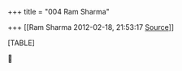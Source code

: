 +++
title = "004 Ram Sharma"

+++
[[Ram Sharma	2012-02-18, 21:53:17 [Source](https://groups.google.com/g/bvparishat/c/_7WKx_6PGBA)]]



[TABLE]



